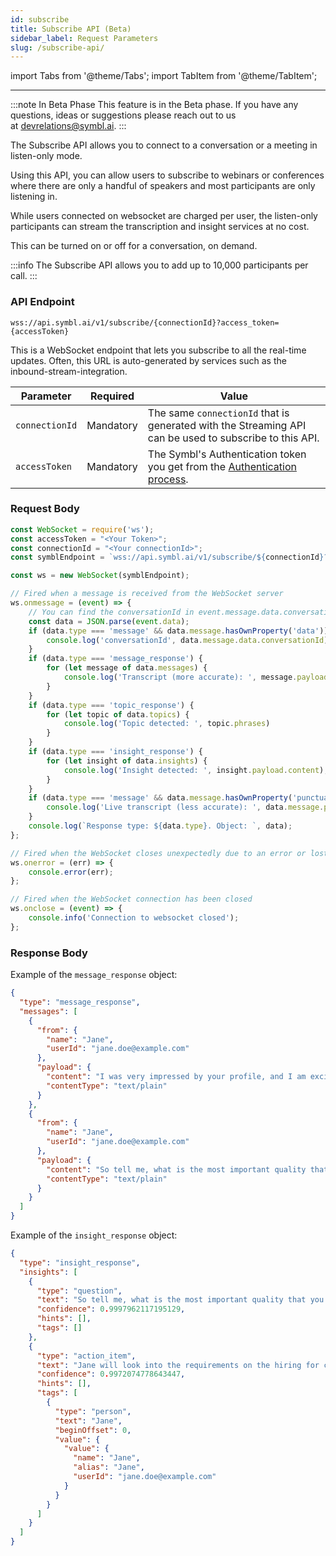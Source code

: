 ```yaml
---
id: subscribe
title: Subscribe API (Beta)
sidebar_label: Request Parameters 
slug: /subscribe-api/
---
```


import Tabs from '@theme/Tabs';
import TabItem from '@theme/TabItem';

---

:::note In Beta Phase
This feature is in the Beta phase. If you have any questions, ideas or suggestions please reach out to us at devrelations@symbl.ai.
:::

The Subscribe API allows you to connect to a conversation or a meeting in listen-only mode. 

Using this API, you can allow users to subscribe to webinars or conferences where there are only a handful of speakers and most participants are only listening in. 

While users connected on websocket are charged per user, the listen-only participants can stream the transcription and insight services at no cost. 

This can be turned on or off for a conversation, on demand. 

:::info
The Subscribe API allows you to add up to 10,000 participants per call. 
:::

### API Endpoint

`wss://api.symbl.ai/v1/subscribe/{connectionId}?access_token={accessToken}`

This is a WebSocket endpoint that lets you subscribe to all the real-time updates. Often, this URL is auto-generated by services such as the inbound-stream-integration.


Parameter | Required  | Value
--------- | ---------- | ------ 
`connectionId` | Mandatory | The same `connectionId` that is generated with the Streaming API can be used to subscribe to this API.  
`accessToken` | Mandatory | The Symbl's Authentication token you get from the [Authentication process](/docs/developer-tools/authentication/).

### Request Body

``` js
const WebSocket = require('ws');​
const accessToken = "<Your Token>";
const connectionId = "<Your connectionId>";
const symblEndpoint = `wss://api.symbl.ai/v1/subscribe/${connectionId}?access_token=${accessToken}`;

const ws = new WebSocket(symblEndpoint);

// Fired when a message is received from the WebSocket server
ws.onmessage = (event) => {
    // You can find the conversationId in event.message.data.conversationId;
    const data = JSON.parse(event.data);
    if (data.type === 'message' && data.message.hasOwnProperty('data')) {
        console.log('conversationId', data.message.data.conversationId);
    }
    if (data.type === 'message_response') {
        for (let message of data.messages) {
            console.log('Transcript (more accurate): ', message.payload.content);
        }
    }
    if (data.type === 'topic_response') {
        for (let topic of data.topics) {
            console.log('Topic detected: ', topic.phrases)
        }
    }
    if (data.type === 'insight_response') {
        for (let insight of data.insights) {
            console.log('Insight detected: ', insight.payload.content);
        }
    }
    if (data.type === 'message' && data.message.hasOwnProperty('punctuated')) {
        console.log('Live transcript (less accurate): ', data.message.punctuated.transcript)
    }
    console.log(`Response type: ${data.type}. Object: `, data);
};

// Fired when the WebSocket closes unexpectedly due to an error or lost connection
ws.onerror = (err) => {
    console.error(err);
};

// Fired when the WebSocket connection has been closed
ws.onclose = (event) => {
    console.info('Connection to websocket closed');
};

```
### Response Body 

Example of the `message_response` object:

```json
{
  "type": "message_response",
  "messages": [
    {
      "from": {
        "name": "Jane",
        "userId": "jane.doe@example.com"
      },
      "payload": {
        "content": "I was very impressed by your profile, and I am excited to know more about you.",
        "contentType": "text/plain"
      }
    },
    {
      "from": {
        "name": "Jane",
        "userId": "jane.doe@example.com"
      },
      "payload": {
        "content": "So tell me, what is the most important quality that you acquired over all of your professional career?",
        "contentType": "text/plain"
      }
    }
  ]
}
```
Example of the `insight_response` object:

```json
{
  "type": "insight_response",
  "insights": [
    {
      "type": "question",
      "text": "So tell me, what is the most important quality that you acquired over all of your professional career?",
      "confidence": 0.9997962117195129,
      "hints": [],
      "tags": []
    },
    {
      "type": "action_item",
      "text": "Jane will look into the requirements on the hiring for coming financial year.",
      "confidence": 0.9972074778643447,
      "hints": [],
      "tags": [
        {
          "type": "person",
          "text": "Jane",
          "beginOffset": 0,
          "value": {
            "value": {
              "name": "Jane",
              "alias": "Jane",
              "userId": "jane.doe@example.com"
            }
          }
        }
      ]
    }
  ]
}
```
